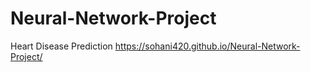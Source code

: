 # Neural-Network-Project
Heart Disease Prediction
https://sohani420.github.io/Neural-Network-Project/ 
